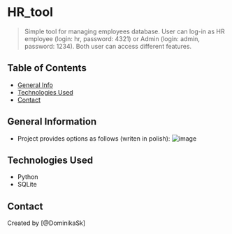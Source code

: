 # HR_tool
> Simple tool for managing employees database. User can log-in as HR employee (login: hr, password: 4321) or Admin (login: admin, password: 1234). Both user can access different features.

## Table of Contents
* [General Info](#general-information)
* [Technologies Used](#technologies-used)
* [Contact](#contact)


## General Information
- Project provides options as follows (writen in polish):
![image](https://user-images.githubusercontent.com/33248134/161323596-f8f9751c-29f0-4356-bfd4-99ab0e8d1f46.png)


## Technologies Used
- Python
- SQLite


## Contact
Created by [@DominikaSk]
